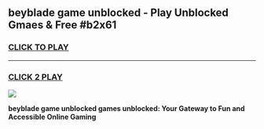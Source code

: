 
## beyblade game unblocked - Play Unblocked Gmaes & Free #b2x61
<h3>
<a href="https://news.freeplayer.one?title=beyblade_game_unblocked&ref=03M">CLICK TO PLAY</a></h3>
<hr>

<h3>
<a href="https://news.freeplayer.one?title=beyblade_game_unblocked&ref=03M">CLICK 2 PLAY</a>
  
</h3>

<a href="https://news.freeplayer.one?title=beyblade_game_unblocked&ref=03M"><img src="https://clearcache.store/games.png"></a>


**beyblade game unblocked games unblocked: Your Gateway to Fun and Accessible Online Gaming**
